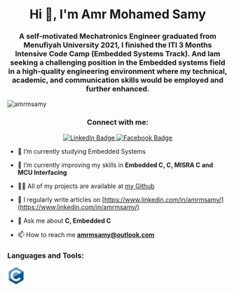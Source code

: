 <h1 align="center">Hi 👋, I'm Amr Mohamed Samy</h1>
<h3 align="center">A self-motivated Mechatronics Engineer graduated from Menufiyah University 2021, I finished the ITI 3 Months Intensive Code Camp (Embedded Systems Track). And Iam seeking a challenging position in the Embedded systems field in a high-quality engineering environment where my technical, academic, and communication skills would be employed and further enhanced.</h3>

<p align="left"> <img src="https://komarev.com/ghpvc/?username=amrmsamy&label=Profile%20views&color=0e75b6&style=flat" alt="amrmsamy" /> </p>

<h3 align="center">Connect with me:</h3>
<p align="center">
  <a href="https://www.linkedin.com/in/amrmsamy/">
    <img src="https://img.shields.io/badge/LinkedIn-blue?style=for-the-badge&logo=linkedin&logoColor=white" alt="LinkedIn Badge"/>
  </a>
  <a href="https://www.facebook.com/amrmsamy243/">
    <img src="https://img.shields.io/badge/Facebook-blue?style=for-the-badge&logo=facebook&logoColor=white" alt="Facebook Badge"/>
  </a>
</p>

- 🔭 I’m currently studying Embedded Systems

- 🌱 I’m currently improving my skills in **Embedded C, C, MISRA C and MCU Interfacing**

- 👨‍💻 All of my projects are available at [my Github](https://github.com/amrmsamy)

- 📝 I regularly write articles on [https://www.linkedin.com/in/amrmsamy/](https://www.linkedin.com/in/amrmsamy/)

- 💬 Ask me about **C, Embedded C**

- 📫 How to reach me **amrmsamy@outlook.com**



<h3 align="left">Languages and Tools:</h3>
<p align="left"> <a href="https://www.cprogramming.com/" target="_blank" rel="noreferrer"> <img src="https://raw.githubusercontent.com/devicons/devicon/master/icons/c/c-original.svg" alt="c" width="40" height="40"/> </a> </p>
